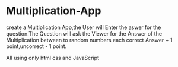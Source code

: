 # Multiplication-App

create a Multiplication App,the User will Enter the aswer for the question.The Question will ask the Viewer for the Answer of the Multiplication between to random numbers
each correct Answer + 1 point,uncorrect - 1 point.

All using only html css and JavaScript
